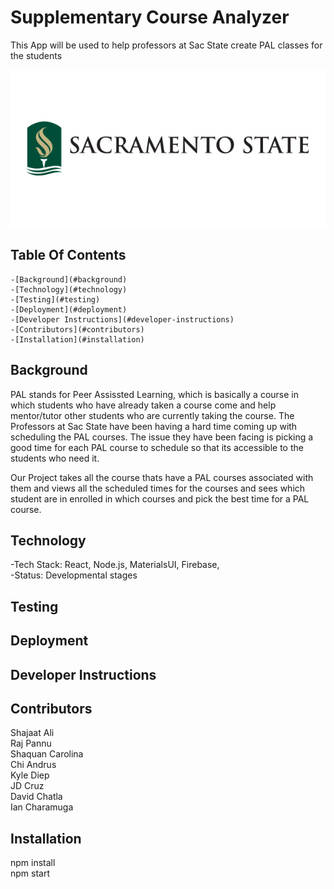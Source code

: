 # Supplementary Course Analyzer

This App will be used to help professors at Sac State create PAL classes for the students

![Sac State Logo](https://github.com/Jdcruz831/Supplementary-Course-Analyzer/blob/main/src/img/sacstatelogo.png)

## Table Of Contents

    -[Background](#background)
    -[Technology](#technology)
    -[Testing](#testing)
    -[Deployment](#deployment)
    -[Developer Instructions](#developer-instructions)
    -[Contributors](#contributors)
    -[Installation](#installation)

## Background

PAL stands for Peer Assissted Learning, which is basically a course in which students who have already taken a course come and help mentor/tutor other students who are currently taking the course. The Professors at Sac State have been having a hard time coming up with scheduling the PAL courses. The issue they have been facing is picking a good time for each PAL course to schedule so that its accessible to the students who need it.

Our Project takes all the course thats have a PAL courses associated with them and views all the scheduled times for the courses and sees which student are in enrolled in which courses and pick the best time for a PAL course.

## Technology

-Tech Stack: React, Node.js, MaterialsUI, Firebase,\
-Status: Developmental stages

## Testing

## Deployment

## Developer Instructions

## Contributors

Shajaat Ali\
Raj Pannu\
Shaquan Carolina\
Chi Andrus\
Kyle Diep\
JD Cruz\
David Chatla\
Ian Charamuga

## Installation

npm install\
npm start
